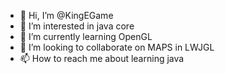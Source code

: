 - 👋 Hi, I’m @KingEGame
- 👀 I’m interested in java core
- 🌱 I’m currently learning OpenGL
- 💞️ I’m looking to collaborate on MAPS in LWJGL
- 📫 How to reach me about learning java

<!---
KingEGame/KingEGame is a ✨ special ✨ repository because its `README.md` (this file) appears on your GitHub profile.
You can click the Preview link to take a look at your changes.
--->
